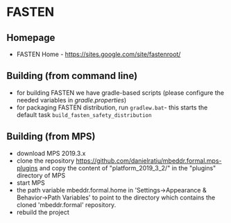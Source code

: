 # FASTEN

## Homepage
- FASTEN Home - https://sites.google.com/site/fastenroot/

## Building (from command line)

- for building FASTEN we have gradle-based scripts (please configure the needed variables in *gradle.properties*)
- for packaging FASTEN distribution, run `gradlew.bat`- this starts the default task `build_fasten_safety_distribution`

## Building (from MPS)
- download MPS 2019.3.x
- clone the repository https://github.com/danielratiu/mbeddr.formal.mps-plugins and copy the content of "platform_2019_3_2/" in the "plugins" directory of MPS
- start MPS
- the path variable mbeddr.formal.home in 'Settings->Appearance & Behavior->Path Variables' to point to the directory which contains the cloned 'mbeddr.formal' repository.
- rebuild the project

